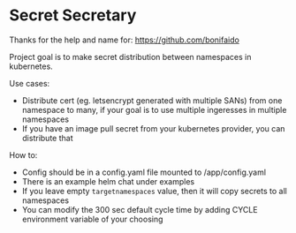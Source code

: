 # Secret Secretary

Thanks for the help and name for: https://github.com/bonifaido

Project goal is to make secret distribution between namespaces in kubernetes.

Use cases:
  - Distribute cert (eg. letsencrypt generated with multiple SANs) from one namespace to many, if your goal is to use multiple ingeresses in multiple namespaces
  - If you have an image pull secret from your kubernetes provider, you can distribute that

How to:
  - Config should be in a config.yaml file mounted to /app/config.yaml
  - There is an example helm chat under examples
  - If you leave empty `targetnamespaces` value, then it will copy secrets to all namespaces
  - You can modify the 300 sec default cycle time by adding CYCLE environment variable of your choosing
